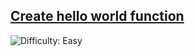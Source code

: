 <h2><a href="https://leetcode.com/problems/create-hello-world-function">Create hello world function</a></h2> <img src='https://img.shields.io/badge/Difficulty-Easy-brightgreen' alt='Difficulty: Easy' />
